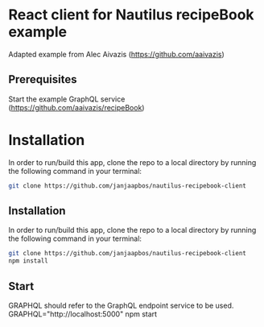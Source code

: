 # React client for Nautilus recipeBook example

Adapted example from Alec Aivazis (https://github.com/aaivazis)

## Prerequisites
Start the example GraphQL service (https://github.com/aaivazis/recipeBook)

# Installation

In order to run/build this app, clone the repo to a local directory by running the following command in your terminal:

```bash
git clone https://github.com/janjaapbos/nautilus-recipebook-client
```

## Installation
In order to run/build this app, clone the repo to a local directory by running the following command in your terminal:

```bash
git clone https://github.com/janjaapbos/nautilus-recipebook-client
npm install
```

## Start
GRAPHQL should refer to the GraphQL endpoint service to be used.
    GRAPHQL="http://localhost:5000" npm start
